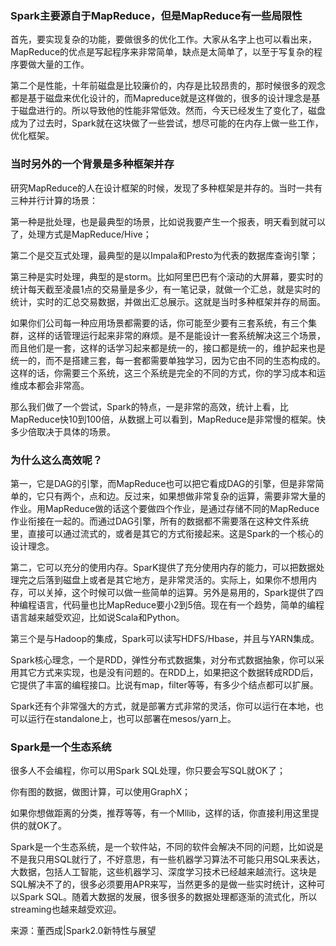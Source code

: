 ### Spark主要源自于MapReduce，但是MapReduce有一些局限性

 首先，要实现复杂的功能，要做很多的优化工作。大家从名字上也可以看出来，MapReduce的优点是写起程序来非常简单，缺点是太简单了，以至于写复杂的程序要做大量的工作。

 第二个是性能，十年前磁盘是比较廉价的，内存是比较昂贵的，那时候很多的观念都是基于磁盘来优化设计的，而Mapreduce就是这样做的，很多的设计理念是基于磁盘进行的。所以导致他的性能非常低效。然而，今天已经发生了变化了，磁盘成为了过去时，Spark就在这块做了一些尝试，想尽可能的在内存上做一些工作，优化框架。


### 当时另外的一个背景是多种框架并存

研究MapReduce的人在设计框架的时候，发现了多种框架是并存的。当时一共有三种并行计算的场景：

第一种是批处理，也是最典型的场景，比如说我要产生一个报表，明天看到就可以了，处理方式是MapReduce/Hive；

第二个是交互式处理，最典型的是以Impala和Presto为代表的数据库查询引擎；

第三种是实时处理，典型的是storm。比如阿里巴巴有个滚动的大屏幕，要实时的统计每天截至凌晨1点的交易量是多少，有一笔记录，就做一个汇总，就是实时的统计，实时的汇总交易数据，并做出汇总展示。这就是当时多种框架并存的局面。

如果你们公司每一种应用场景都需要的话，你可能至少要有三套系统，有三个集群，这样的话管理运行起来非常的麻烦。是不是能设计一套系统解决这三个场景，而且他们是一套，这样的话学习起来都是统一的，接口都是统一的，维护起来也是统一的，而不是搭建三套，每一套都需要单独学习，因为它由不同的生态构成的。这样的话，你需要三个系统，这三个系统是完全的不同的方式，你的学习成本和运维成本都会非常高。

那么我们做了一个尝试，Spark的特点，一是非常的高效，统计上看，比MapReduce快10到100倍，从数据上可以看到，MapReduce是非常慢的框架。快多少倍取决于具体的场景。

### 为什么这么高效呢？

第一，它是DAG的引擎，而MapReduce也可以把它看成DAG的引擎，但是非常简单的，它只有两个，点和边。反过来，如果想做非常复杂的运算，需要非常大量的作业。用MapReduce做的话这个要做四个作业，是通过存储不同的MapReduce作业衔接在一起的。而通过DAG引擎，所有的数据都不需要落在这种文件系统里，直接可以通过流式的，或者是其它的方式衔接起来。这是Spark的一个核心的设计理念。

第二，它可以充分的使用内存。SparK提供了充分使用内存的能力，可以把数据处理完之后落到磁盘上或者是其它地方，是非常灵活的。实际上，如果你不想用内存，可以关掉，这个时候可以做一些简单的运算。另外是易用的，Spark提供了四种编程语言，代码量也比MapReduce要小2到5倍。现在有一个趋势，简单的编程语言越来越受欢迎，比如说Scala和Python。

第三个是与Hadoop的集成，Spark可以读写HDFS/Hbase，并且与YARN集成。

Spark核心理念，一个是RDD，弹性分布式数据集，对分布式数据抽象，你可以采用其它方式来实现，也是没有问题的。在RDD上，如果把这个数据转成RDD后，它提供了丰富的编程接口。比说有map，filter等等，有多少个结点都可以扩展。

Spark还有个非常强大的方式，就是部署方式非常的灵活，你可以运行在本地，也可以运行在standalone上，也可以部署在mesos/yarn上。

### Spark是一个生态系统

很多人不会编程，你可以用Spark SQL处理，你只要会写SQL就OK了；

你有图的数据，做图计算，可以使用GraphX；

如果你想做距离的分类，推荐等等，有一个Mllib，这样的话，你直接利用这里提供的就OK了。

Spark是一个生态系统，是一个软件站，不同的软件会解决不同的问题，比如说是不是我只用SQL就行了，不好意思，有一些机器学习算法不可能只用SQL来表达，大数据，包括人工智能，这些机器学习、深度学习技术已经越来越流行。这块是SQL解决不了的，很多必须要用APR来写，当然更多的是做一些实时统计，这种可以Spark SQL。随着大数据的发展，很多很多的数据处理都逐渐的流式化，所以streaming也越来越受欢迎。


来源：董西成|Spark2.0新特性与展望